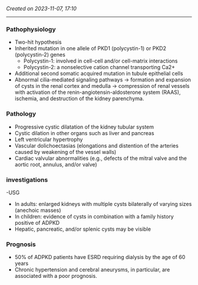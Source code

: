 *Created on 2023-11-07, 17:10* 

---

### Pathophysiology
- Two-hit hypothesis
- Inherited mutation in one allele of PKD1 (polycystin-1) or PKD2 (polycystin-2) genes 
    - Polycystin-1: involved in cell-cell and/or cell-matrix interactions
    - Polycystin-2: a nonselective cation channel transporting Ca2+
- Additional second somatic acquired mutation in tubule epithelial cells 
- Abnormal cilia-mediated signaling pathways → formation and expansion of cysts in the renal cortex and medulla → compression of renal vessels with activation of the renin-angiotensin-aldosterone system (RAAS), ischemia, and destruction of the kidney parenchyma. 

### Pathology
- Progressive cystic dilatation of the kidney tubular system
- Cystic dilation in other organs such as liver and pancreas
- Left ventricular hypertrophy
- Vascular dolichoectasias (elongations and distention of the arteries caused by weakening of the vessel walls)
- Cardiac valvular abnormalities (e.g., defects of the mitral valve and the aortic root, annulus, and/or valve)

### investigations
-USG 
 - In adults: enlarged kidneys with multiple cysts bilaterally of varying sizes (anechoic masses)
- In children: evidence of cysts in combination with a family history positive of ADPKD
-  Hepatic, pancreatic, and/or splenic cysts may be visible

### Prognosis 
- 50% of ADPKD patients have ESRD requiring dialysis by the age of 60 years
- Chronic hypertension and cerebral aneurysms, in particular, are associated with a poor prognosis.